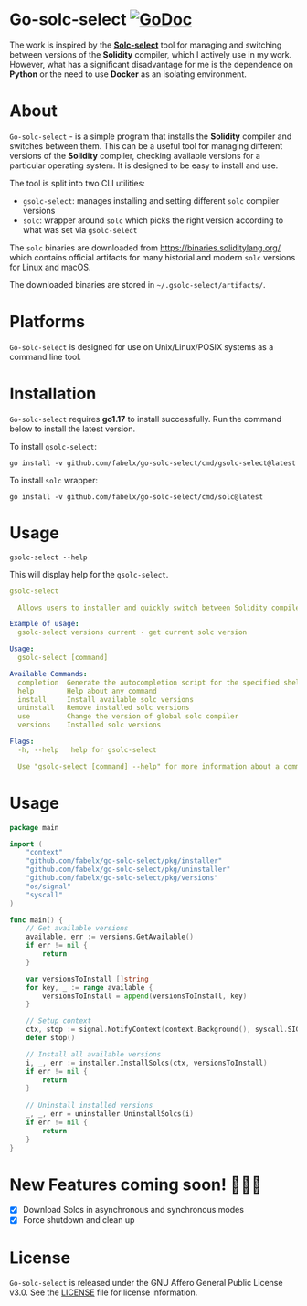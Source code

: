 # Go-solc-select [![GoDoc](https://godoc.org/github.com/fabelx/go-solc-select?status.svg)](https://godoc.org/github.com/fabelx/go-solc-select)

The work is inspired by the **[Solc-select](https://github.com/crytic/solc-select)** tool for managing and switching
between versions of the **Solidity** compiler, which I actively use in my work.
However, what has a significant disadvantage for me is the dependence
on **Python** or the need to use **Docker** as an isolating environment.

# About

`Go-solc-select` - is a simple program that installs the **Solidity** compiler
and switches between them. This can be a useful tool for managing
different versions of the **Solidity** compiler, checking available versions
for a particular operating system. It is designed to be easy to install
and use.

The tool is split into two CLI utilities:
- `gsolc-select`: manages installing and setting different `solc` compiler versions
- `solc`: wrapper around `solc` which picks the right version according to what was set via `gsolc-select`

The `solc` binaries are downloaded from https://binaries.soliditylang.org/ which contains
official artifacts for many historial and modern `solc` versions for Linux and macOS.

The downloaded binaries are stored in `~/.gsolc-select/artifacts/`.

# Platforms

`Go-solc-select` is designed for use on Unix/Linux/POSIX systems as a command line tool.

# Installation

`Go-solc-select` requires **go1.17** to install successfully. Run the command below
to install the latest version.

To install `gsolc-select`:
```shell
go install -v github.com/fabelx/go-solc-select/cmd/gsolc-select@latest
```

To install `solc` wrapper:
```shell
go install -v github.com/fabelx/go-solc-select/cmd/solc@latest
```

# Usage

```shell
gsolc-select --help
```

This will display help for the `gsolc-select`.

```yaml
gsolc-select

  Allows users to installer and quickly switch between Solidity compiler versions

Example of usage:
  gsolc-select versions current - get current solc version

Usage:
  gsolc-select [command]

Available Commands:
  completion  Generate the autocompletion script for the specified shell
  help        Help about any command
  install     Install available solc versions
  uninstall   Remove installed solc versions
  use         Change the version of global solc compiler
  versions    Installed solc versions

Flags:
  -h, --help   help for gsolc-select

  Use "gsolc-select [command] --help" for more information about a command.
```

# Usage

```go
package main

import (
	"context"
	"github.com/fabelx/go-solc-select/pkg/installer"
	"github.com/fabelx/go-solc-select/pkg/uninstaller"
	"github.com/fabelx/go-solc-select/pkg/versions"
	"os/signal"
	"syscall"
)

func main() {
	// Get available versions
	available, err := versions.GetAvailable()
	if err != nil {
		return
	}

	var versionsToInstall []string
	for key, _ := range available { 
		versionsToInstall = append(versionsToInstall, key)
	}

	// Setup context
	ctx, stop := signal.NotifyContext(context.Background(), syscall.SIGTERM, syscall.SIGINT)
	defer stop()

	// Install all available versions 
	i, _, err := installer.InstallSolcs(ctx, versionsToInstall)
	if err != nil {
		return
	}
	
	// Uninstall installed versions
	_, _, err = uninstaller.UninstallSolcs(i)
	if err != nil {
		return 
	}
}
```

# New Features coming soon! 🎉🎉🎉

- [X] Download Solcs in asynchronous and synchronous modes
- [X] Force shutdown and clean up

# License

`Go-solc-select` is released under the GNU Affero General Public License v3.0.
See the [LICENSE](LICENSE) file for license information.